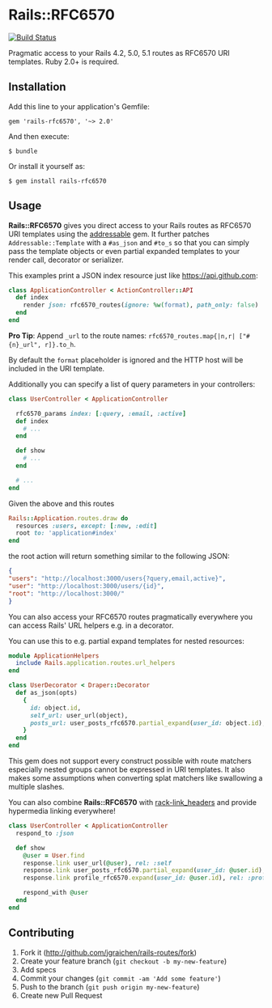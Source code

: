 # Rails::RFC6570

[![Build Status](https://travis-ci.org/jgraichen/rails-rfc6570.svg?branch=master)](https://travis-ci.org/jgraichen/rails-rfc6570)

Pragmatic access to your Rails 4.2, 5.0, 5.1 routes as RFC6570 URI templates. Ruby 2.0+ is required.

## Installation

Add this line to your application's Gemfile:

    gem 'rails-rfc6570', '~> 2.0'

And then execute:

    $ bundle

Or install it yourself as:

    $ gem install rails-rfc6570

## Usage

**Rails::RFC6570** gives you direct access to your Rails routes as RFC6570 URI templates using the [addressable](https://github.com/sporkmonger/addressable) gem. It further patches `Addressable::Template` with a `#as_json` and `#to_s` so that you can simply pass the template objects or even partial expanded templates to your render call, decorator or serializer.

This examples print a JSON index resource just like https://api.github.com:

```ruby
class ApplicationController < ActionController::API
  def index
    render json: rfc6570_routes(ignore: %w(format), path_only: false)
  end
end
```

**Pro Tip**: Append `_url` to the route names: `rfc6570_routes.map{|n,r| ["#{n}_url", r]}.to_h`.

By default the `format` placeholder is ignored and the HTTP host will be included in the URI template.

Additionally you can specify a list of query parameters in your controllers:

```ruby
class UserController < ApplicationController

  rfc6570_params index: [:query, :email, :active]
  def index
    # ...
  end

  def show
    # ...
  end

  # ...
end
```

Given the above and this routes

```ruby
Rails::Application.routes.draw do
  resources :users, except: [:new, :edit]
  root to: 'application#index'
end
```

the root action will return something similar to the following JSON:

```json
{
"users": "http://localhost:3000/users{?query,email,active}",
"user": "http://localhost:3000/users/{id}",
"root": "http://localhost:3000/"
}
```

You can also access your RFC6570 routes pragmatically everywhere you can access Rails' URL helpers e.g. in a decorator.

You can use this to e.g. partial expand templates for nested resources:

```ruby
module ApplicationHelpers
  include Rails.application.routes.url_helpers
end

class UserDecorator < Draper::Decorator
  def as_json(opts)
    {
      id: object.id,
      self_url: user_url(object),
      posts_url: user_posts_rfc6570.partial_expand(user_id: object.id),
    }
  end
end
```

This gem does not support every construct possible with route matchers especially nested groups cannot be expressed in URI templates. It also makes some assumptions when converting splat matchers like swallowing a multiple slashes.

You can also combine **Rails::RFC6570** with [rack-link_headers](https://github.com/jgraichen/rack-link_headers) and provide hypermedia linking everywhere!

```ruby
class UserController < ApplicationController
  respond_to :json

  def show
    @user = User.find
    response.link user_url(@user), rel: :self
    response.link user_posts_rfc6570.partial_expand(user_id: @user.id), rel: :posts
    response.link profile_rfc6570.expand(user_id: @user.id), rel: :profile

    respond_with @user
  end
end
```

## Contributing

1. Fork it (http://github.com/jgraichen/rails-routes/fork)
2. Create your feature branch (`git checkout -b my-new-feature`)
3. Add specs
4. Commit your changes (`git commit -am 'Add some feature'`)
5. Push to the branch (`git push origin my-new-feature`)
6. Create new Pull Request

